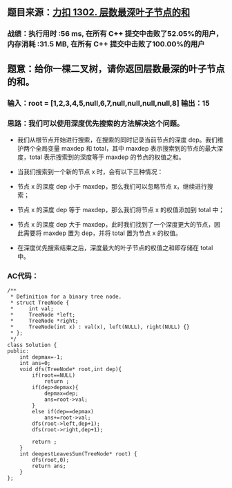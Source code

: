 ## 题目来源：[力扣 1302. 层数最深叶子节点的和](https://leetcode-cn.com/problems/deepest-leaves-sum/)

### 战绩：执行用时 :56 ms, 在所有 C++ 提交中击败了52.05%的用户，内存消耗 :31.5 MB, 在所有 C++ 提交中击败了100.00%的用户

## 题意：给你一棵二叉树，请你返回层数最深的叶子节点的和。

### 输入：root = [1,2,3,4,5,null,6,7,null,null,null,null,8] 输出：15

### 思路：我们可以使用深度优先搜索的方法解决这个问题。

- 我们从根节点开始进行搜索，在搜索的同时记录当前节点的深度 dep。我们维护两个全局变量 maxdep 和 total，其中 maxdep 表示搜索到的节点的最大深度，total 表示搜索到的深度等于 maxdep 的节点的权值之和。

- 当我们搜索到一个新的节点 x 时，会有以下三种情况：

- 节点 x 的深度 dep 小于 maxdep，那么我们可以忽略节点 x，继续进行搜索；

- 节点 x 的深度 dep 等于 maxdep，那么我们将节点 x 的权值添加到 total 中；

- 节点 x 的深度 dep 大于 maxdep，此时我们找到了一个深度更大的节点，因此需要将 maxdep 置为 dep，并将 total 置为节点 x 的权值。

- 在深度优先搜索结束之后，深度最大的叶子节点的权值之和即存储在 total 中。

### AC代码：
```
/**
 * Definition for a binary tree node.
 * struct TreeNode {
 *     int val;
 *     TreeNode *left;
 *     TreeNode *right;
 *     TreeNode(int x) : val(x), left(NULL), right(NULL) {}
 * };
 */
class Solution {
public:
    int depmax=-1;
    int ans=0;
    void dfs(TreeNode* root,int dep){
        if(root==NULL)
            return ;
        if(dep>depmax){
            depmax=dep;
            ans=root->val;
        }
        else if(dep==depmax)
            ans+=root->val;
        dfs(root->left,dep+1);
        dfs(root->right,dep+1);
        
        return ;
    }
    int deepestLeavesSum(TreeNode* root) {
        dfs(root,0);
        return ans;
    }
};
```
